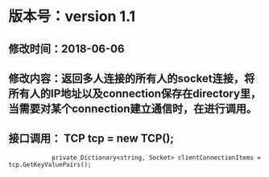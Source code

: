 #  版本号：version 1.1
## 修改时间：2018-06-06
## 修改内容：返回多人连接的所有人的socket连接，将所有人的IP地址以及connection保存在directory里，当需要对某个connection建立通信时，在进行调用。
## 接口调用：	TCP tcp = new TCP();
				private Dictionary<string, Socket> clientConnectionItems = tcp.GetKeyValuePairs();